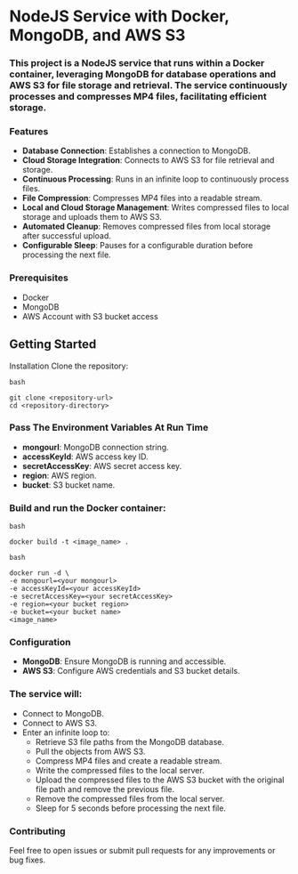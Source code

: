 # NodeJS Service with Docker, MongoDB, and AWS S3
### This project is a NodeJS service that runs within a Docker container, leveraging MongoDB for database operations and AWS S3 for file storage and retrieval. The service continuously processes and compresses MP4 files, facilitating efficient storage.

### Features
- **Database Connection**: Establishes a connection to MongoDB.
- **Cloud Storage Integration**: Connects to AWS S3 for file retrieval and storage.
- **Continuous Processing**: Runs in an infinite loop to continuously process files.
- **File Compression**: Compresses MP4 files into a readable stream.
- **Local and Cloud Storage Management**: Writes compressed files to local storage and uploads them to AWS S3.
- **Automated Cleanup**: Removes compressed files from local storage after successful upload.
- **Configurable Sleep**: Pauses for a configurable duration before processing the next file.

### Prerequisites
- Docker
- MongoDB
- AWS Account with S3 bucket access

## Getting Started
Installation
Clone the repository:

`bash`
```
git clone <repository-url>
cd <repository-directory>
```

### Pass The Environment Variables At Run Time
- **mongourl**: MongoDB connection string.
- **accessKeyId**: AWS access key ID.
- **secretAccessKey**: AWS secret access key.
- **region**: AWS region.
- **bucket**: S3 bucket name.

### Build and run the Docker container:

`bash`
```
docker build -t <image_name> .
```

`bash`
```
docker run -d \
-e mongourl=<your mongourl>
-e accessKeyId=<your accessKeyId>
-e secretAccessKey=<your secretAccessKey>
-e region=<your bucket region>
-e bucket=<your bucket name>
<image_name>
```
### Configuration
- **MongoDB**: Ensure MongoDB is running and accessible.
- **AWS S3**: Configure AWS credentials and S3 bucket details.

### The service will:

- Connect to MongoDB.
- Connect to AWS S3.
- Enter an infinite loop to:
  - Retrieve S3 file paths from the MongoDB database.
  - Pull the objects from AWS S3.
  - Compress MP4 files and create a readable stream.
  - Write the compressed files to the local server.
  - Upload the compressed files to the AWS S3 bucket with the original file path and remove the previous file.
  - Remove the compressed files from the local server.
  - Sleep for 5 seconds before processing the next file.

### Contributing
Feel free to open issues or submit pull requests for any improvements or bug fixes.
